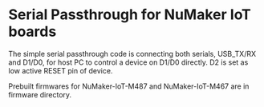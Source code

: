 # Serial Passthrough for NuMaker IoT boards

The simple serial passthrough code is connecting both serials, USB_TX/RX and D1/D0, for host PC to control a device on D1/D0 directly.
D2 is set as low active RESET pin of device.

Prebuilt firmwares for NuMaker-IoT-M487 and NuMaker-IoT-M467 are in firmware directory.
